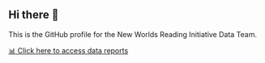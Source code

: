 ## Hi there 👋

This is the GitHub profile for the New Worlds Reading Initiative Data Team.

[📊 Click here to access data reports](https://nwridata.github.io/NWRI_Quarto/)

